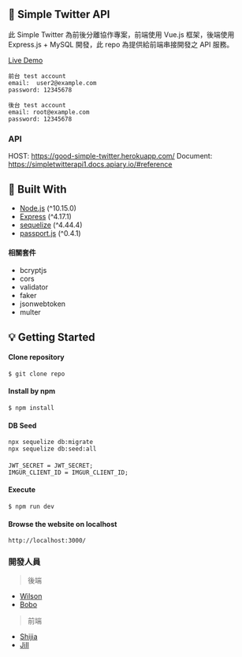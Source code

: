 ## :busts_in_silhouette: Simple Twitter API

此 Simple Twitter 為前後分離協作專案，前端使用 Vue.js 框架，後端使用 Express.js + MySQL 開發，此 repo 為提供給前端串接開發之 API 服務。

[Live Demo](https://shijia22.github.io/twitter-front-end-vue-2020/#/admin/login)

```
前台 test account
email:  user2@example.com 
password: 12345678

後台 test account
email: root@example.com
password: 12345678
```

### API

HOST: https://good-simple-twitter.herokuapp.com/
Document: https://simpletwitterapi1.docs.apiary.io/#reference

## 🔧  Built With

* [Node.js](https://nodejs.org/en/) (^10.15.0)
* [Express](https://expressjs.com/)   (^4.17.1)
* [sequelize](https://sequelize.org/) (^4.44.4)
* [passport.js](http://www.passportjs.org/) (^0.4.1)

#### 相關套件
* bcryptjs
* cors
* validator
* faker
* jsonwebtoken
* multer

<!-- GETTING STARTED -->
## :bulb: Getting Started

#### Clone repository
```
$ git clone repo
```
#### Install by npm
```
$ npm install
```
#### DB Seed
```
npx sequelize db:migrate
npx sequelize db:seed:all
```

#### 
```
JWT_SECRET = JWT_SECRET;
IMGUR_CLIENT_ID = IMGUR_CLIENT_ID;
```

#### Execute
```
$ npm run dev
```
#### Browse the website on localhost
```
http://localhost:3000/
```

### 開發人員

> 後端
* [Wilson](https://github.com/wilson614)
* [Bobo](https://github.com/BoboLin945)

> 前端
* [Shijia](https://github.com/shijia22)
* [Jill](https://github.com/jilltu330)
